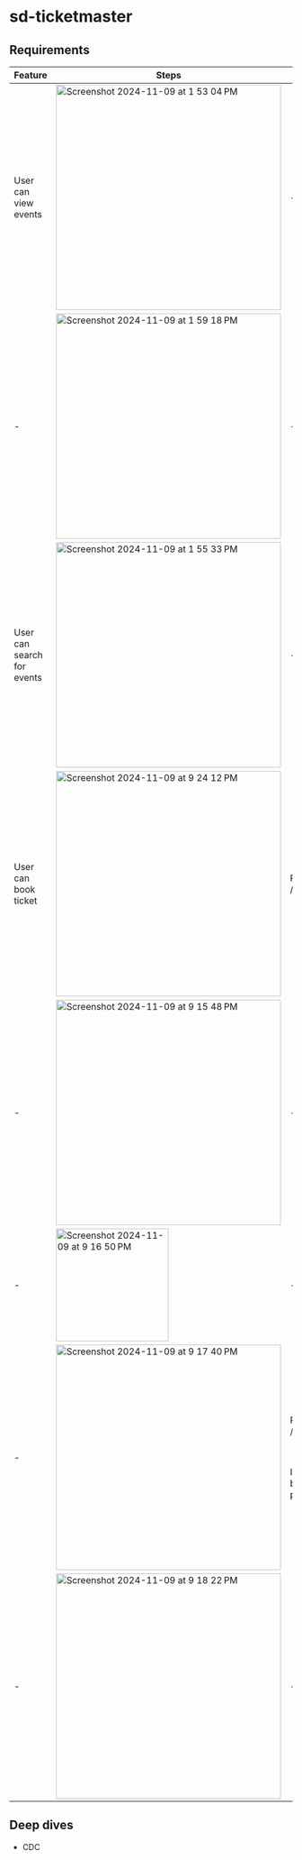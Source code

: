 # sd-ticketmaster

## Requirements

| Feature | Steps | Desc |
| - | - | - | 
| User can view events | <img width="400" alt="Screenshot 2024-11-09 at 1 53 04 PM" src="https://github.com/user-attachments/assets/a8e4e940-68e4-4af6-961a-cfd8a8c7d84c"> | - |
| - | <img width="400" alt="Screenshot 2024-11-09 at 1 59 18 PM" src="https://github.com/user-attachments/assets/455be988-0ed7-41b9-af1a-a8dc133cb26a"> | - |
| User can search for events | <img width="400" alt="Screenshot 2024-11-09 at 1 55 33 PM" src="https://github.com/user-attachments/assets/84ff37a1-0d11-46aa-a201-b6c3e70e68fa"> | - |
| User can book ticket | <img width="400" alt="Screenshot 2024-11-09 at 9 24 12 PM" src="https://github.com/user-attachments/assets/db781d50-6c73-4ffa-b89d-39d5a5a327ed"> | POST /bookings/reserve |
| - | <img width="400" alt="Screenshot 2024-11-09 at 9 15 48 PM" src="https://github.com/user-attachments/assets/6d0ad116-d33b-4785-9789-f270d6a4dd1b"> | - |
| - | <img width="200" alt="Screenshot 2024-11-09 at 9 16 50 PM" src="https://github.com/user-attachments/assets/d4dd05b3-f167-4d07-8c0d-26fb3180345f"> | - |
| - | <img width="400" alt="Screenshot 2024-11-09 at 9 17 40 PM" src="https://github.com/user-attachments/assets/363966ce-c871-423d-90d1-cb12c8d6bfc2"> | <p>POST /bookings/confirm</p> <br/> <p>Init checkout, get back paymentIntentID</p> |
| - | <img width="400" alt="Screenshot 2024-11-09 at 9 18 22 PM" src="https://github.com/user-attachments/assets/b6e2edfb-3b0f-4e99-8a94-03b202534373"> | - |







## Deep dives
- CDC
